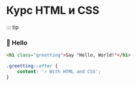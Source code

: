 # Курс HTML и CSS

::: tip <h3>🐼 Hello</h3>
```html
<h1 class="greetting">Say "Hello, World!"</h1>
```
```css
.greetting::after {
    content: '⚡️ With HTML and CSS';
}
```
